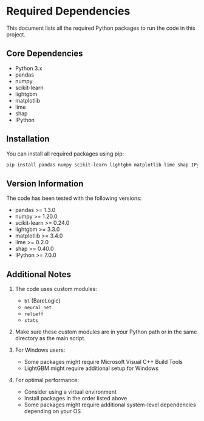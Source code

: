 # Required Dependencies

This document lists all the required Python packages to run the code in this project.

## Core Dependencies

- Python 3.x
- pandas
- numpy
- scikit-learn
- lightgbm
- matplotlib
- lime
- shap
- IPython

## Installation

You can install all required packages using pip:

```bash
pip install pandas numpy scikit-learn lightgbm matplotlib lime shap IPython
```

## Version Information

The code has been tested with the following versions:
- pandas >= 1.3.0
- numpy >= 1.20.0
- scikit-learn >= 0.24.0
- lightgbm >= 3.3.0
- matplotlib >= 3.4.0
- lime >= 0.2.0
- shap >= 0.40.0
- IPython >= 7.0.0

## Additional Notes

1. The code uses custom modules:
   - `bl` (BareLogic)
   - `neural_net`
   - `relieff`
   - `stats`

2. Make sure these custom modules are in your Python path or in the same directory as the main script.

3. For Windows users:
   - Some packages might require Microsoft Visual C++ Build Tools
   - LightGBM might require additional setup for Windows

4. For optimal performance:
   - Consider using a virtual environment
   - Install packages in the order listed above
   - Some packages might require additional system-level dependencies depending on your OS 
